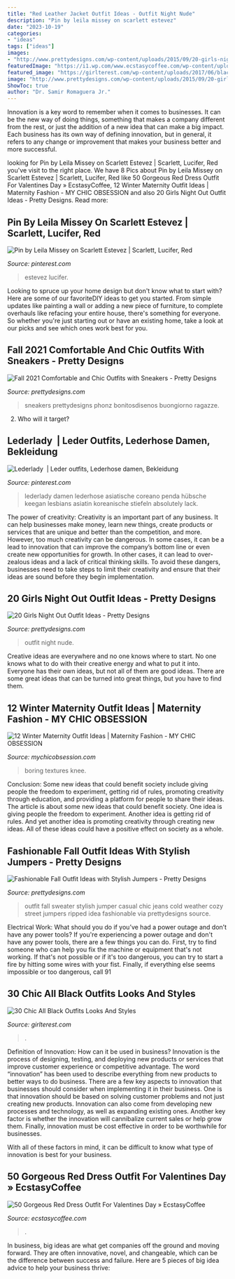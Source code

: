 ```yaml
---
title: "Red Leather Jacket Outfit Ideas - Outfit Night Nude"
description: "Pin by leila missey on scarlett estevez"
date: "2023-10-19"
categories:
- "ideas"
tags: ["ideas"]
images:
- "http://www.prettydesigns.com/wp-content/uploads/2015/09/20-girls-night-out-outfit-ideas13.jpg"
featuredImage: "https://i1.wp.com/www.ecstasycoffee.com/wp-content/uploads/2016/12/white-red-outfit-ideas-for-Valentine’s-Day.jpg?resize=700%2C1050"
featured_image: "https://girlterest.com/wp-content/uploads/2017/06/black5.jpg"
image: "http://www.prettydesigns.com/wp-content/uploads/2015/09/20-girls-night-out-outfit-ideas13.jpg"
ShowToc: true
author: "Dr. Samir Romaguera Jr."
---
```



Innovation is a key word to remember when it comes to businesses. It can be the new way of doing things, something that makes a company different from the rest, or just the addition of a new idea that can make a big impact. Each business has its own way of defining innovation, but in general, it refers to any change or improvement that makes your business better and more successful.

	

		
looking for Pin by Leila Missey on Scarlett Estevez | Scarlett, Lucifer, Red you've visit to the right place. We have 8 Pics about Pin by Leila Missey on Scarlett Estevez | Scarlett, Lucifer, Red like 50 Gorgeous Red Dress Outfit For Valentines Day » EcstasyCoffee, 12 Winter Maternity Outfit Ideas | Maternity Fashion - MY CHIC OBSESSION and also 20 Girls Night Out Outfit Ideas - Pretty Designs. Read more:
		
    
## Pin By Leila Missey On Scarlett Estevez | Scarlett, Lucifer, Red

<img loading=lazy src="https://i.pinimg.com/736x/d5/9d/e0/d59de088624e31cc24c79fc566d7dafd.jpg" onerror="this.onerror=null;this.src='https://tse4.mm.bing.net/th?id=OIP.ri4iCrn8yvmwbhQtMfSsngHaLH&amp;pid=15.1';" alt="Pin by Leila Missey on Scarlett Estevez | Scarlett, Lucifer, Red">

_Source: pinterest.com_

>estevez lucifer. 

	

Looking to spruce up your home design but don't know what to start with? Here are some of our favoriteDIY ideas to get you started. From simple updates like painting a wall or adding a new piece of furniture, to complete overhauls like refacing your entire house, there's something for everyone. So whether you're just starting out or have an existing home, take a look at our picks and see which ones work best for you.

    
## Fall 2021 Comfortable And Chic Outfits With Sneakers - Pretty Designs

<img loading=lazy src="http://www.prettydesigns.com/wp-content/uploads/2014/09/Blazer-Outfit-Idea-with-Sneakers.jpg" onerror="this.onerror=null;this.src='https://tse4.mm.bing.net/th?id=OIP.-qfZtA86C1OSTzkfDImbyQHaLG&amp;pid=15.1';" alt="Fall 2021 Comfortable and Chic Outfits with Sneakers - Pretty Designs">

_Source: prettydesigns.com_

>sneakers prettydesigns phonz bonitosdisenos buongiorno ragazze. 

	

2) Who will it target?

    
## Lederlady ️ | Leder Outfits, Lederhose Damen, Bekleidung

<img loading=lazy src="https://i.pinimg.com/736x/c4/20/57/c42057473b0aa36e24994a46f502f886.jpg" onerror="this.onerror=null;this.src='https://tse4.mm.bing.net/th?id=OIP.3qO3YRqxSt8DEvndQh-GXgHaO0&amp;pid=15.1';" alt="Lederlady ️ | Leder outfits, Lederhose damen, Bekleidung">

_Source: pinterest.com_

>lederlady damen lederhose asiatische coreano penda hübsche keegan lesbians asiatin koreanische stiefeln absolutely lack. 

	

The power of creativity:
Creativity is an important part of any business. It can help businesses make money, learn new things, create products or services that are unique and better than the competition, and more. However, too much creativity can be dangerous. In some cases, it can be a lead to innovation that can improve the company’s bottom line or even create new opportunities for growth. In other cases, it can lead to over-zealous ideas and a lack of critical thinking skills. To avoid these dangers, businesses need to take steps to limit their creativity and ensure that their ideas are sound before they begin implementation.

    
## 20 Girls Night Out Outfit Ideas - Pretty Designs

<img loading=lazy src="http://www.prettydesigns.com/wp-content/uploads/2015/09/20-girls-night-out-outfit-ideas13.jpg" onerror="this.onerror=null;this.src='https://tse4.mm.bing.net/th?id=OIP.rC3VmS2Bjcmu6NIu55275QHaLH&amp;pid=15.1';" alt="20 Girls Night Out Outfit Ideas - Pretty Designs">

_Source: prettydesigns.com_

>outfit night nude. 

	

Creative ideas are everywhere and no one knows where to start. No one knows what to do with their creative energy and what to put it into. Everyone has their own ideas, but not all of them are good ideas. There are some great ideas that can be turned into great things, but you have to find them.

    
## 12 Winter Maternity Outfit Ideas | Maternity Fashion - MY CHIC OBSESSION

<img loading=lazy src="https://cdn.statically.io/img/www.mychicobsession.com/wp-content/uploads/2018/02/maternity-style-3.jpg?quality=100&amp;f=auto" onerror="this.onerror=null;this.src='https://tse2.mm.bing.net/th?id=OIP.go7nJLh5KiLDeMI7v6YQegHaLH&amp;pid=15.1';" alt="12 Winter Maternity Outfit Ideas | Maternity Fashion - MY CHIC OBSESSION">

_Source: mychicobsession.com_

>boring textures knee. 

	

Conclusion: Some new ideas that could benefit society include giving people the freedom to experiment, getting rid of rules, promoting creativity through education, and providing a platform for people to share their ideas.
The article is about some new ideas that could benefit society. One idea is giving people the freedom to experiment. Another idea is getting rid of rules. And yet another idea is promoting creativity through creating new ideas. All of these ideas could have a positive effect on society as a whole.

    
## Fashionable Fall Outfit Ideas With Stylish Jumpers - Pretty Designs

<img loading=lazy src="https://www.prettydesigns.com/wp-content/uploads/2014/10/Black-Jumper-with-Ripped-Jeans-for-Fall.jpg" onerror="this.onerror=null;this.src='https://tse4.mm.bing.net/th?id=OIP.gMGvScFrSvOMZgCjRU32UgHaK3&amp;pid=15.1';" alt="Fashionable Fall Outfit Ideas with Stylish Jumpers - Pretty Designs">

_Source: prettydesigns.com_

>outfit fall sweater stylish jumper casual chic jeans cold weather cozy street jumpers ripped idea fashionable via prettydesigns source. 

	

Electrical Work: What should you do if you’ve had a power outage and don’t have any power tools?
If you're experiencing a power outage and don't have any power tools, there are a few things you can do. First, try to find someone who can help you fix the machine or equipment that's not working. If that's not possible or if it's too dangerous, you can try to start a fire by hitting some wires with your fist. Finally, if everything else seems impossible or too dangerous, call 91
    
## 30 Chic All Black Outfits Looks And Styles

<img loading=lazy src="https://girlterest.com/wp-content/uploads/2017/06/black5.jpg" onerror="this.onerror=null;this.src='https://tse4.mm.bing.net/th?id=OIP.3tDmhz6AOzb9FcxwrDeL2wAAAA&amp;pid=15.1';" alt="30 Chic All Black Outfits Looks And Styles">

_Source: girlterest.com_

>. 

	

Definition of Innovation: How can it be used in business?
Innovation is the process of designing, testing, and deploying new products or services that improve customer experience or competitive advantage. The word “innovation” has been used to describe everything from new products to better ways to do business.
There are a few key aspects to innovation that businesses should consider when implementing it in their business. One is that innovation should be based on solving customer problems and not just creating new products. Innovation can also come from developing new processes and technology, as well as expanding existing ones. Another key factor is whether the innovation will cannibalize current sales or help grow them. Finally, innovation must be cost effective in order to be worthwhile for businesses.

With all of these factors in mind, it can be difficult to know what type of innovation is best for your business.

    
## 50 Gorgeous Red Dress Outfit For Valentines Day » EcstasyCoffee

<img loading=lazy src="https://i1.wp.com/www.ecstasycoffee.com/wp-content/uploads/2016/12/white-red-outfit-ideas-for-Valentine’s-Day.jpg?resize=700%2C1050" onerror="this.onerror=null;this.src='https://tse4.mm.bing.net/th?id=OIP.NYLaoMRqjkZXN2_9YQeAwgHaLH&amp;pid=15.1';" alt="50 Gorgeous Red Dress Outfit For Valentines Day » EcstasyCoffee">

_Source: ecstasycoffee.com_

>. 

	

In business, big ideas are what get companies off the ground and moving forward. They are often innovative, novel, and changeable, which can be the difference between success and failure. Here are 5 pieces of big idea advice to help your business thrive:

